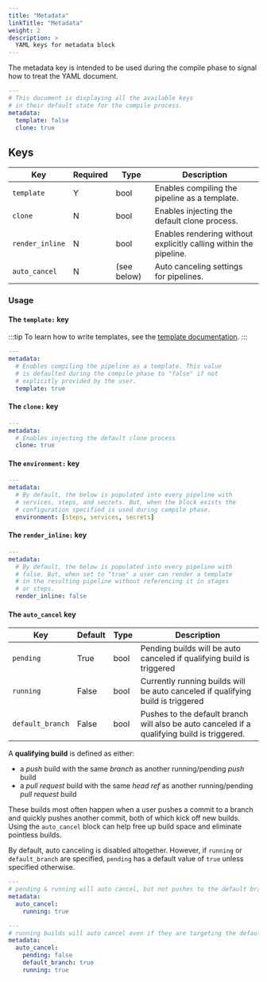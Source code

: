 ```yaml
---
title: "Metadata"
linkTitle: "Metadata"
weight: 2
description: >
  YAML keys for metadata block
---
```


The metadata key is intended to be used during the compile phase to signal how to treat the YAML document.

```yaml
---
# This document is displaying all the available keys
# in their default state for the compile process.
metadata:
  template: false
  clone: true
```

## Keys

| Key             | Required | Type        | Description                                                       |
| --------------- | -------- | ----------- | ----------------------------------------------------------------- |
| `template`      | Y        | bool        | Enables compiling the pipeline as a template.                     |
| `clone`         | N        | bool        | Enables injecting the default clone process.                      |
| `render_inline` | N        | bool        | Enables rendering without explicitly calling within the pipeline. |
| `auto_cancel`   | N        | (see below) | Auto canceling settings for pipelines.                            |

### Usage

#### The `template:` key

:::tip
To learn how to write templates, see the [template documentation](/docs/usage/templates/templates.md).
:::

```yaml
---
metadata:
  # Enables compiling the pipeline as a template. This value
  # is defaulted during the compile phase to "false" if not
  # explicitly provided by the user.
  template: true
```

#### The `clone:` key

```yaml
---
metadata:
  # Enables injecting the default clone process
  clone: true
```

#### The `environment:` key

```yaml
---
metadata:
  # By default, the below is populated into every pipeline with
  # services, steps, and secrets. But, when the block exists the
  # configuration specified is used during compile phase.
  environment: [steps, services, secrets]
```

#### The `render_inline:` key

```yaml
---
metadata:
  # By default, the below is populated into every pipeline with
  # false. But, when set to "true" a user can render a template
  # in the resulting pipeline without referencing it in stages
  # or steps.
  render_inline: false
```

#### The `auto_cancel` key

| Key              | Default | Type | Description                                                                                 |
| ---------------- | ------- | ---- | ------------------------------------------------------------------------------------------- |
| `pending`        | True    | bool | Pending builds will be auto canceled if qualifying build is triggered                       |
| `running`        | False   | bool | Currently running builds will be auto canceled if qualifying build is triggered             |
| `default_branch` | False   | bool | Pushes to the default branch will also be auto canceled if a qualifying build is triggered. |

A **qualifying build** is defined as either:

- a _push_ build with the same _branch_ as another running/pending _push_ build
- a _pull request_ build with the same _head ref_ as another running/pending _pull request_ build

These builds most often happen when a user pushes a commit to a branch and quickly pushes another commit, both of which kick off new builds. Using the `auto_cancel` block can help free up build space and eliminate pointless builds.

By default, auto canceling is disabled altogether. However, if `running` or `default_branch` are specified, `pending` has a default value of `true` unless specified otherwise.

```yaml
---
# pending & running will auto cancel, but not pushes to the default branch.
metadata:
  auto_cancel:
    running: true
```

```yaml
---
# running builds will auto cancel even if they are targeting the default branch, but pending builds will not.
metadata:
  auto_cancel:
    pending: false
    default_branch: true
    running: true
```
